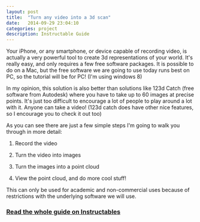 ```yaml
---
layout: post
title:  "Turn any video into a 3d scan"
date:   2014-09-29 23:04:10
categories: project
description: Instructable Guide
---
```


Your iPhone, or any smartphone, or device capable of recording video, is actually a very powerful tool to create 3d representations of your world. It's really easy, and only requires a few free software packages. It is possible to do on a Mac, but the free software we are going to use today runs best on PC, so the tutorial will be for PC! (I'm using windows 8)

In my opinion, this solution is also better than solutions like 123d Catch (free software from Autodesk) where you have to take up to 60 images at precise points. It's just too difficult to encourage a lot of people to play around a lot with it. Anyone can take a video! (123d catch does have other nice features, so I encourage you to check it out too)

As you can see there are just a few simple steps I'm going to walk you through in more detail:

1. Record the video

2. Turn the video into images

3. Turn the images into a point cloud

4. View the point cloud, and do more cool stuff!

This can only be used for academic and non-commercial uses because of restrictions with the underlying software we will use.

### [Read the whole guide on Instructables](http://www.instructables.com/id/Turn-any-Video-into-a-3D-Model/)
